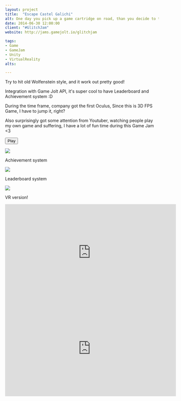 ```yaml
---
layout: project
title:  "Escape Castel Galichi"
alt: One day you pick up a game cartridge on road, than you decide to try it.
date: 2014-06-30 12:00:00
client: "#GlitchJam"
website: http://jams.gamejolt.io/glitchjam

tags:
- Game
- GameJam
- Unity
- VirtualReality
alts:

---
```

Try to hit old Wolfenstein style, and it work out pretty good!

Integration with Game Jolt API, it's super cool to have Leaderboard and Achievement system :D

During the time frame, company got the first Oculus, Since this is 3D FPS Game, I have to jump it, right?

Also surprisingly got some attention from Youtuber, watching people play my own game and suffering, I have a lot of fun time during this Game Jam <3

<a href="http://gamejolt.com/games/escape-castle-galichi/28971" target="_blank"><button type="button" class="btn btn-theme">Play</button></a>

<div class="col-xs-12">
<img src="http://i.imgur.com/9OLR7Ez.jpg">
<p>Achievement system</p>
<img src="http://i.imgur.com/l34OU4h.png">
<p>Leaderboard system</p>
<img src="http://i.imgur.com/AqfxMkS.jpg">
<p>VR version!</p>
</div>

<iframe width="560" height="315" src="https://www.youtube.com/embed/BN16XrQsJ_s?rel=0" frameborder="0" allowfullscreen></iframe>

<iframe width="560" height="315" src="https://www.youtube.com/embed/T0O4WlA9BMc?rel=0" frameborder="0" allowfullscreen></iframe>